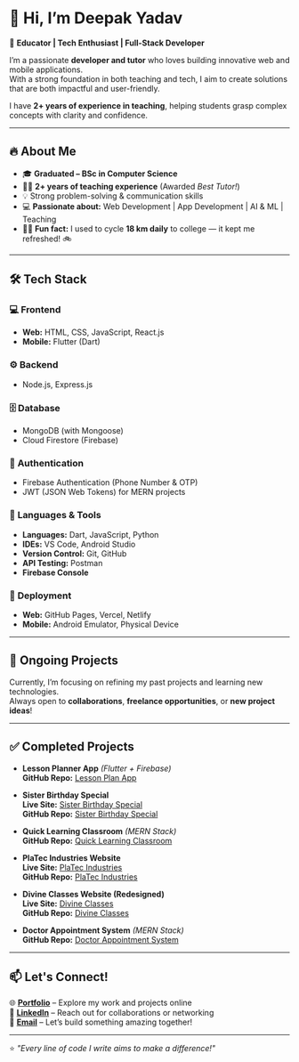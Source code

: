# 👋 Hi, I’m Deepak Yadav

🚀 **Educator | Tech Enthusiast | Full-Stack Developer**

I’m a passionate **developer and tutor** who loves building innovative web and mobile applications.  
With a strong foundation in both teaching and tech, I aim to create solutions that are both impactful and user-friendly.

I have **2+ years of experience in teaching**, helping students grasp complex concepts with clarity and confidence.

---

## 🔥 About Me

- 🎓 **Graduated – BSc in Computer Science**
- 👨‍🏫 **2+ years of teaching experience** (Awarded *Best Tutor!*)
- 💡 Strong problem-solving & communication skills
- 💻 **Passionate about:** Web Development | App Development | AI & ML | Teaching
- 🚴‍♂️ **Fun fact:** I used to cycle **18 km daily** to college — it kept me refreshed! 🚲
---

## 🛠️ Tech Stack

### 💻 **Frontend**
- **Web:** HTML, CSS, JavaScript, React.js  
- **Mobile:** Flutter (Dart)

### ⚙️ **Backend**
- Node.js, Express.js

### 🗄️ **Database**
- MongoDB (with Mongoose)  
- Cloud Firestore (Firebase)

### 🔐 **Authentication**
- Firebase Authentication (Phone Number & OTP)  
- JWT (JSON Web Tokens) for MERN projects

### 🧰 **Languages & Tools**
- **Languages:** Dart, JavaScript, Python  
- **IDEs:** VS Code, Android Studio  
- **Version Control:** Git, GitHub  
- **API Testing:** Postman  
- **Firebase Console**

### 🚀 **Deployment**
- **Web:** GitHub Pages, Vercel, Netlify 
- **Mobile:** Android Emulator, Physical Device

---


## 🚧 Ongoing Projects

Currently, I’m focusing on refining my past projects and learning new technologies.  
Always open to **collaborations**, **freelance opportunities**, or **new project ideas**!

---

## ✅ Completed Projects

- **Lesson Planner App** *(Flutter + Firebase)*  
  **GitHub Repo:** [Lesson Plan App](https://github.com/TheCodeByDeepak/LessonPlan)

- **Sister Birthday Special**  
  **Live Site:** [Sister Birthday Special](https://thecodebydeepak.github.io/SisterBirthdaySpecial)  
  **GitHub Repo:** [Sister Birthday Special](https://github.com/TheCodeByDeepak/SisterBirthdaySpecial)

- **Quick Learning Classroom** *(MERN Stack)*  
  **GitHub Repo:** [Quick Learning Classroom](https://github.com/thecodebydeepak/QuickLearningClassroom)

- **PlaTec Industries Website**  
  **Live Site:** [PlaTec Industries](https://thecodebydeepak.github.io/PlaTecIndustries/)  
  **GitHub Repo:** [PlaTec Industries](https://github.com/thecodebydeepak/PlaTecIndustries)

- **Divine Classes Website (Redesigned)**  
  **Live Site:** [Divine Classes](https://thecodebydeepak.github.io/DivineClasses/)  
  **GitHub Repo:** [Divine Classes](https://github.com/thecodebydeepak/DivineClasses)

- **Doctor Appointment System** *(MERN Stack)*  
  **GitHub Repo:** [Doctor Appointment System](https://github.com/thecodebydeepak/DoctorAppointmentSystem)


---

## 📫 Let's Connect!

🌐 **[Portfolio](https://thecodebydeepak.github.io/)** – Explore my work and projects online  
🔗 **[LinkedIn](https://www.linkedin.com/in/thecodebydeepak)** – Reach out for collaborations or networking  
📧 **[Email](mailto:thecodebydeepak@gmail.com)** – Let’s build something amazing together!

---

⭐ *"Every line of code I write aims to make a difference!"*
